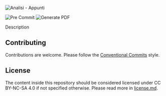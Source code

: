 ![Analisi - Appunti](https://repository-images.githubusercontent.com/274658986/f04e5f00-b623-11ea-9800-3219e34d369d)

![Pre Commit](https://github.com/appunti/template/workflows/Pre%20Commit/badge.svg)
![Generate PDF](https://github.com/appunti/template/workflows/Generate%20PDF/badge.svg)

Description

## Contributing

Contributions are welcome. Please follow the [Conventional Commits](https://www.conventionalcommits.org/en/v1.0.0/) style.

## License

The content inside this repository should be considered licensed under CC BY-NC-SA 4.0 if not specified otherwise.
Please read more in [license.md](./license.md).

